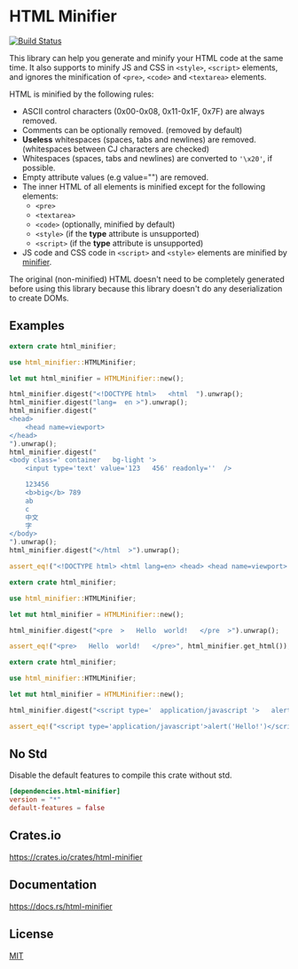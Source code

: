 HTML Minifier
====================

[![Build Status](https://travis-ci.org/magiclen/html-minifier.svg?branch=master)](https://travis-ci.org/magiclen/html-minifier)

This library can help you generate and minify your HTML code at the same time. It also supports to minify JS and CSS in `<style>`, `<script>` elements, and ignores the minification of `<pre>`, `<code>` and `<textarea>` elements.

HTML is minified by the following rules:

* ASCII control characters (0x00-0x08, 0x11-0x1F, 0x7F) are always removed.
* Comments can be optionally removed. (removed by default)
* **Useless** whitespaces (spaces, tabs and newlines) are removed. (whitespaces between CJ characters are checked)
* Whitespaces (spaces, tabs and newlines) are converted to `'\x20'`, if possible.
* Empty attribute values (e.g value="") are removed.
* The inner HTML of all elements is minified except for the following elements:
    * `<pre>`
    * `<textarea>`
    * `<code>` (optionally, minified by default)
    * `<style>` (if the **type** attribute is unsupported)
    * `<script>` (if the **type** attribute is unsupported)
* JS code and CSS code in `<script>` and `<style>` elements are minified by [minifier](https://crates.io/crates/minifier).

The original (non-minified) HTML doesn't need to be completely generated before using this library because this library doesn't do any deserialization to create DOMs.

## Examples

```rust
extern crate html_minifier;

use html_minifier::HTMLMinifier;

let mut html_minifier = HTMLMinifier::new();

html_minifier.digest("<!DOCTYPE html>   <html  ").unwrap();
html_minifier.digest("lang=  en >").unwrap();
html_minifier.digest("
<head>
    <head name=viewport>
</head>
").unwrap();
html_minifier.digest("
<body class=' container   bg-light '>
    <input type='text' value='123   456' readonly=''  />

    123456
    <b>big</b> 789
    ab
    c
    中文
    字
</body>
").unwrap();
html_minifier.digest("</html  >").unwrap();

assert_eq!("<!DOCTYPE html> <html lang=en> <head> <head name=viewport> </head> <body class='container bg-light'> <input type='text' value='123   456' readonly/> 123456 <b>big</b> 789 ab c 中文字 </body> </html>", html_minifier.get_html());
```

```rust
extern crate html_minifier;

use html_minifier::HTMLMinifier;

let mut html_minifier = HTMLMinifier::new();

html_minifier.digest("<pre  >   Hello  world!   </pre  >").unwrap();

assert_eq!("<pre>   Hello  world!   </pre>", html_minifier.get_html());
```

```rust
extern crate html_minifier;

use html_minifier::HTMLMinifier;

let mut html_minifier = HTMLMinifier::new();

html_minifier.digest("<script type='  application/javascript '>   alert('Hello!')    ;   </script>").unwrap();

assert_eq!("<script type='application/javascript'>alert('Hello!')</script>", html_minifier.get_html());
```

## No Std

Disable the default features to compile this crate without std.

```toml
[dependencies.html-minifier]
version = "*"
default-features = false
```

## Crates.io

https://crates.io/crates/html-minifier

## Documentation

https://docs.rs/html-minifier

## License

[MIT](LICENSE)